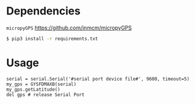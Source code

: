 # Dependencies
`micropyGPS`
https://github.com/inmcm/micropyGPS

```bash
$ pip3 install -r requirements.txt
```

# Usage
```python3
serial = serial.Serial('#serial port device file#', 9600, timeout=5)
my_gps = GYSFDMAXB(serial)
my_gps.getLatitude()
del gps # release Serial Port
```
